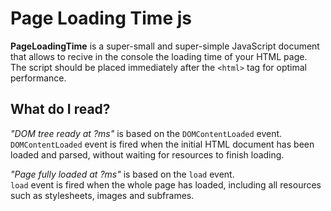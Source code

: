 
# Page Loading Time js

**PageLoadingTime** is a super-small and super-simple JavaScript document that allows to recive in the console the loading time of your HTML page.  
The script should be placed immediately after the `<html>` tag for optimal performance.

## What do I read?

*"DOM tree ready at ?ms"* is based on the `DOMContentLoaded` event.  
`DOMContentLoaded` event is fired when the initial HTML document has been loaded and parsed, without waiting for resources to finish loading.

*"Page fully loaded at ?ms"* is based on the `load` event.  
`load` event is fired when the whole page has loaded, including all resources such as stylesheets, images and subframes.
